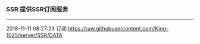 ### SSR 提供SSR订阅服务
---
2018-11-11 08:27:23 订阅:https://raw.githubusercontent.com/King-1025/server/SSR/DATA
